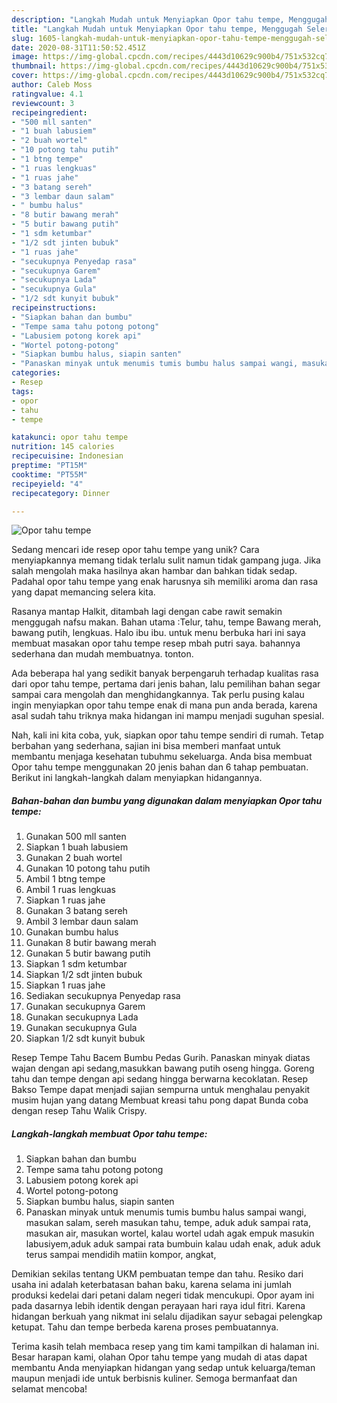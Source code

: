 ```yaml
---
description: "Langkah Mudah untuk Menyiapkan Opor tahu tempe, Menggugah Selera"
title: "Langkah Mudah untuk Menyiapkan Opor tahu tempe, Menggugah Selera"
slug: 1605-langkah-mudah-untuk-menyiapkan-opor-tahu-tempe-menggugah-selera
date: 2020-08-31T11:50:52.451Z
image: https://img-global.cpcdn.com/recipes/4443d10629c900b4/751x532cq70/opor-tahu-tempe-foto-resep-utama.jpg
thumbnail: https://img-global.cpcdn.com/recipes/4443d10629c900b4/751x532cq70/opor-tahu-tempe-foto-resep-utama.jpg
cover: https://img-global.cpcdn.com/recipes/4443d10629c900b4/751x532cq70/opor-tahu-tempe-foto-resep-utama.jpg
author: Caleb Moss
ratingvalue: 4.1
reviewcount: 3
recipeingredient:
- "500 mll santen"
- "1 buah labusiem"
- "2 buah wortel"
- "10 potong tahu putih"
- "1 btng tempe"
- "1 ruas lengkuas"
- "1 ruas jahe"
- "3 batang sereh"
- "3 lembar daun salam"
- " bumbu halus"
- "8 butir bawang merah"
- "5 butir bawang putih"
- "1 sdm ketumbar"
- "1/2 sdt jinten bubuk"
- "1 ruas jahe"
- "secukupnya Penyedap rasa"
- "secukupnya Garem"
- "secukupnya Lada"
- "secukupnya Gula"
- "1/2 sdt kunyit bubuk"
recipeinstructions:
- "Siapkan bahan dan bumbu"
- "Tempe sama tahu potong potong"
- "Labusiem potong korek api"
- "Wortel potong-potong"
- "Siapkan bumbu halus, siapin santen"
- "Panaskan minyak untuk menumis tumis bumbu halus sampai wangi, masukan salam, sereh masukan tahu, tempe, aduk aduk sampai rata, masukan air, masukan wortel, kalau wortel udah agak empuk masukin labusiyem,aduk aduk sampai rata bumbuin kalau udah enak, aduk aduk terus sampai mendidih matiin kompor, angkat,"
categories:
- Resep
tags:
- opor
- tahu
- tempe

katakunci: opor tahu tempe 
nutrition: 145 calories
recipecuisine: Indonesian
preptime: "PT15M"
cooktime: "PT55M"
recipeyield: "4"
recipecategory: Dinner

---
```



![Opor tahu tempe](https://img-global.cpcdn.com/recipes/4443d10629c900b4/751x532cq70/opor-tahu-tempe-foto-resep-utama.jpg)

Sedang mencari ide resep opor tahu tempe yang unik? Cara menyiapkannya memang tidak terlalu sulit namun tidak gampang juga. Jika salah mengolah maka hasilnya akan hambar dan bahkan tidak sedap. Padahal opor tahu tempe yang enak harusnya sih memiliki aroma dan rasa yang dapat memancing selera kita.

Rasanya mantap Halkit, ditambah lagi dengan cabe rawit semakin menggugah nafsu makan. Bahan utama :Telur, tahu, tempe Bawang merah, bawang putih, lengkuas. Halo ibu ibu. untuk menu berbuka hari ini saya membuat masakan opor tahu tempe resep mbah putri saya. bahannya sederhana dan mudah membuatnya. tonton.

Ada beberapa hal yang sedikit banyak berpengaruh terhadap kualitas rasa dari opor tahu tempe, pertama dari jenis bahan, lalu pemilihan bahan segar sampai cara mengolah dan menghidangkannya. Tak perlu pusing kalau ingin menyiapkan opor tahu tempe enak di mana pun anda berada, karena asal sudah tahu triknya maka hidangan ini mampu menjadi suguhan spesial.


Nah, kali ini kita coba, yuk, siapkan opor tahu tempe sendiri di rumah. Tetap berbahan yang sederhana, sajian ini bisa memberi manfaat untuk membantu menjaga kesehatan tubuhmu sekeluarga. Anda bisa membuat Opor tahu tempe menggunakan 20 jenis bahan dan 6 tahap pembuatan. Berikut ini langkah-langkah dalam menyiapkan hidangannya.

<!--inarticleads1-->

##### Bahan-bahan dan bumbu yang digunakan dalam menyiapkan Opor tahu tempe:

1. Gunakan 500 mll santen
1. Siapkan 1 buah labusiem
1. Gunakan 2 buah wortel
1. Gunakan 10 potong tahu putih
1. Ambil 1 btng tempe
1. Ambil 1 ruas lengkuas
1. Siapkan 1 ruas jahe
1. Gunakan 3 batang sereh
1. Ambil 3 lembar daun salam
1. Gunakan  bumbu halus
1. Gunakan 8 butir bawang merah
1. Gunakan 5 butir bawang putih
1. Siapkan 1 sdm ketumbar
1. Siapkan 1/2 sdt jinten bubuk
1. Siapkan 1 ruas jahe
1. Sediakan secukupnya Penyedap rasa
1. Gunakan secukupnya Garem
1. Gunakan secukupnya Lada
1. Gunakan secukupnya Gula
1. Siapkan 1/2 sdt kunyit bubuk


Resep Tempe Tahu Bacem Bumbu Pedas Gurih. Panaskan minyak diatas wajan dengan api sedang,masukkan bawang putih oseng hingga. Goreng tahu dan tempe dengan api sedang hingga berwarna kecoklatan. Resep Bakso Tempe dapat menjadi sajian sempurna untuk menghalau penyakit musim hujan yang datang Membuat kreasi tahu pong dapat Bunda coba dengan resep Tahu Walik Crispy. 

<!--inarticleads2-->

##### Langkah-langkah membuat Opor tahu tempe:

1. Siapkan bahan dan bumbu
1. Tempe sama tahu potong potong
1. Labusiem potong korek api
1. Wortel potong-potong
1. Siapkan bumbu halus, siapin santen
1. Panaskan minyak untuk menumis tumis bumbu halus sampai wangi, masukan salam, sereh masukan tahu, tempe, aduk aduk sampai rata, masukan air, masukan wortel, kalau wortel udah agak empuk masukin labusiyem,aduk aduk sampai rata bumbuin kalau udah enak, aduk aduk terus sampai mendidih matiin kompor, angkat,


Demikian sekilas tentang UKM pembuatan tempe dan tahu. Resiko dari usaha ini adalah keterbatasan bahan baku, karena selama ini jumlah produksi kedelai dari petani dalam negeri tidak mencukupi. Opor ayam ini pada dasarnya lebih identik dengan perayaan hari raya idul fitri. Karena hidangan berkuah yang nikmat ini selalu dijadikan sayur sebagai pelengkap ketupat. Tahu dan tempe berbeda karena proses pembuatannya. 

Terima kasih telah membaca resep yang tim kami tampilkan di halaman ini. Besar harapan kami, olahan Opor tahu tempe yang mudah di atas dapat membantu Anda menyiapkan hidangan yang sedap untuk keluarga/teman maupun menjadi ide untuk berbisnis kuliner. Semoga bermanfaat dan selamat mencoba!
